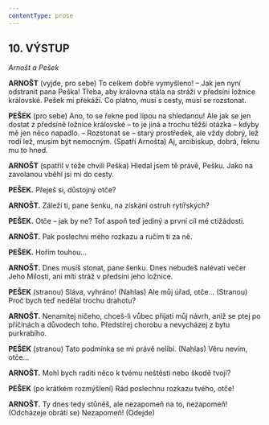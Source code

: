 ```yaml
---
contentType: prose
---
```


<section>

## 10\. VÝSTUP 

_Arnošt a Pešek_  

**ARNOŠT** (vyjde, pro sebe) To celkem dobře vymyšleno! – Jak jen nyní odstranit pana Peška! Třeba, aby královna stála na stráži v předsíni ložnice královské. Pešek mi překáží. Co plátno, musí s cesty, musí se rozstonat.

**PEŠEK** (pro sebe) Ano, to se řekne pod lipou na shledanou! Ale jak se jen dostat z předsíně ložnice královské – to je jiná a trochu těžší otázka – kdyby mě jen něco napadlo. – Rozstonat se – starý prostředek, ale vždy dobrý, lež rodí lež, musím být nemocným. (Spatří Arnošta) Aj, arcibiskup, dobrá, řeknu mu to hned.

**ARNOŠT** (spatřil v téže chvíli Peška) Hledal jsem tě právě, Pešku. Jako na zavolanou vběhl jsi mi do cesty.

**PEŠEK.** Přeješ si, důstojný otče?

**ARNOŠT.** Záleží ti, pane šenku, na získání ostruh rytířských?

**PEŠEK.** Otče – jak by ne? Toť aspoň teď jediný a první cíl mé ctižádosti.

**ARNOŠT.** Pak poslechni mého rozkazu a ručím ti za ně.

**PEŠEK.** Hořím touhou...

**ARNOŠT.** Dnes musíš stonat, pane šenku. Dnes nebudeš nalévati večer Jeho Milosti, ani míti stráž v předsíni jeho ložnice.

**PEŠEK** (stranou) Sláva, vyhráno! (Nahlas) Ale můj úřad, otče... (Stranou) Proč bych teď nedělal trochu drahotu?

**ARNOŠT.** Nenamítej ničeho, chceš-li vůbec přijati můj návrh, aniž se ptej po příčinách a důvodech toho. Předstírej chorobu a nevycházej z bytu purkrabího.

**PEŠEK** (stranou) Tato podmínka se mi právě nelíbí. (Nahlas) Věru nevím, otče...

**ARNOŠT.** Mohl bych raditi něco k tvému neštěstí nebo škodě tvojí?

**PEŠEK** (po krátkém rozmýšlení) Rád poslechnu rozkazu tvého, otče!

**ARNOŠT.** Ty dnes tedy stůněš, ale nezapomeň na to, nezapomeň! (Odcházeje obrátí se) Nezapomeň! (Odejde)

</section>
